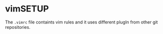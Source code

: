# vimSETUP

The ```.vimrc``` file containts vim rules and it uses different plugIn from other git repositories.
